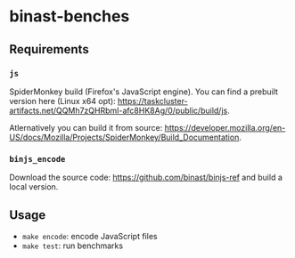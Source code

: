 # binast-benches

## Requirements

### `js`

SpiderMonkey build (Firefox's JavaScript engine). You can find a prebuilt version here (Linux x64 opt): https://taskcluster-artifacts.net/QQMh7zQHRbmI-afc8HK8Ag/0/public/build/js.

Atlernatively you can build it from source: https://developer.mozilla.org/en-US/docs/Mozilla/Projects/SpiderMonkey/Build_Documentation.

### `binjs_encode`

Download the source code: https://github.com/binast/binjs-ref and build a local version.

## Usage

- `make encode`:  encode JavaScript files
- `make test`:  run benchmarks
